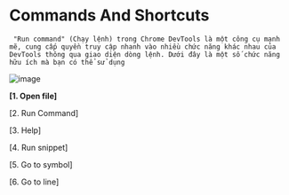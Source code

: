 # Commands And Shortcuts
``` "Run command" (Chạy lệnh) trong Chrome DevTools là một công cụ mạnh mẽ, cung cấp quyền truy cập nhanh vào nhiều chức năng khác nhau của DevTools thông qua giao diện dòng lệnh. Dưới đây là một số chức năng hữu ích mà bạn có thể sử dụng```

![image](https://github.com/user-attachments/assets/e88dff35-4f0a-4ca5-a5c3-3825435351bb)

**[1. Open file]**

[2. Run Command]

[3. Help]

[4. Run snippet]

[5. Go to symbol]

[6. Go to line]

